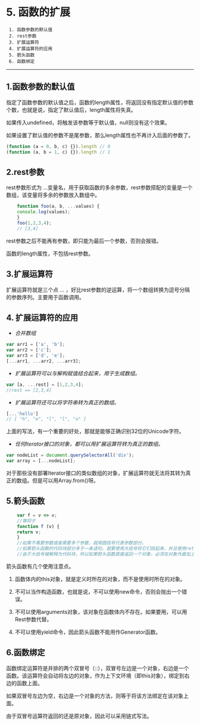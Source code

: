 # 5. 函数的扩展


```
 1. 函数参数的默认值
 2. rest参数
 3. 扩展运算符
 4. 扩展运算符的应用
 5. 箭头函数
 6. 函数绑定
```
---

## 1.函数参数的默认值

指定了函数参数的默认值之后，函数的length属性，将返回没有指定默认值的参数个数，也就是说，指定了默认值后，length属性将失真。  

如果传入undefined，将触发该参数等于默认值，null则没有这个效果。  

如果设置了默认值的参数不是尾参数，那么length属性也不再计入后面的参数了。  

```javascript
(function (a = 0, b, c) {}).length // 0
(function (a, b = 1, c) {}).length // 1
```  


## 2.rest参数

rest参数形式为 ...变量名，用于获取函数的多余参数，rest参数搭配的变量是一个数组，该变量将多余的参数放入数组中。  

```javascript
    function foo(a, b, ...values) {
    console.log(values);
    }
    foo(1,2,3,4);
    // [3,4]
```  

rest参数之后不能再有参数，即只能为最后一个参数，否则会报错。  

函数的length属性，不包括rest参数。  



## 3.扩展运算符

扩展运算符就是三个点 ... ，好比rest参数的逆运算，将一个数组转换为逗号分隔的参数序列。主要用于函数调用。  



## 4.  扩展运算符的应用

+ *合并数组*  

```javascript
var arr1 = ['a', 'b'];
var arr2 = ['c'];
var arr3 = ['d', 'e'];
[...arr1, ...arr2, ...arr3];
```  

+ *扩展运算符可以与解构赋值结合起来，用于生成数组。*  

```javascript
var [a, ...rest] = [1,2,3,4];
//rest == [2,3,4]
```  

+ *扩展运算符还可以将字符串转为真正的数组。*  

```javascript
[...'hello']
// [ "h", "e", "l", "l", "o" ]
```  

上面的写法，有一个重要的好处，那就是能够正确识别32位的Unicode字符。   

+ *任何Iterator接口的对象，都可以用扩展运算符转为真正的数组。*  

```javascript
var nodeList = document.querySelectorAll('div');
var array = [...nodeList];
```  

对于那些没有部署Iterator接口的类似数组的对象，扩展运算符就无法将其转为真正的数组。但是可以用Array.from()呀。  



## 5.箭头函数

```javascript
    var f = v => v;
    //等同于
    function f (v) {
    return v;
    }
    //如果不需要参数或者需要多个参数，就用圆括号代表参数部分。
    //如果箭头函数的代码块部分多于一条语句，就要使用大括号将它们括起来，并且使用return语句返回。
    //由于大括号被解释为代码块，所以如果箭头函数直接返回一个对象，必须在对象外面加上括号。
```  

箭头函数有几个使用注意点。  

  1. 函数体内的this对象，就是定义时所在的对象，而不是使用时所在的对象。

  2. 不可以当作构造函数，也就是说，不可以使用new命令，否则会抛出一个错误。

  3. 不可以使用arguments对象，该对象在函数体内不存在。如果要用，可以用Rest参数代替。

  4. 不可以使用yield命令，因此箭头函数不能用作Generator函数。  



## 6.函数绑定

函数绑定运算符是并排的两个双冒号（::），双冒号左边是一个对象，右边是一个函数。该运算符会自动将左边的对象，作为上下文环境（即this对象），绑定到右边的函数上面。  

如果双冒号左边为空，右边是一个对象的方法，则等于将该方法绑定在该对象上面。  

由于双冒号运算符返回的还是原对象，因此可以采用链式写法。
